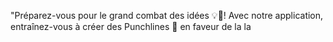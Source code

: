 "Préparez-vous pour le grand combat des idées 💡🥊! Avec notre application, entraînez-vous à créer des Punchlines 💬 en faveur de la la